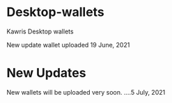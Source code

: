 # Desktop-wallets
Kawris Desktop wallets


New update wallet uploaded 19 June, 2021

# New Updates
New wallets will be uploaded very soon. ....5 July, 2021
